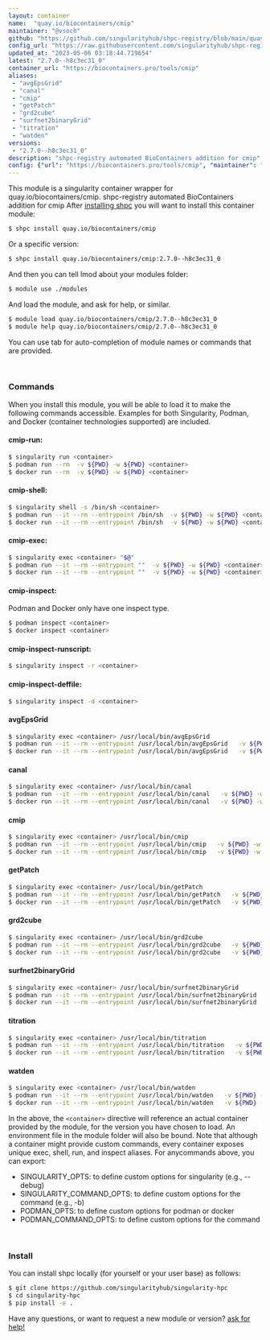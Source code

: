 ```yaml
---
layout: container
name:  "quay.io/biocontainers/cmip"
maintainer: "@vsoch"
github: "https://github.com/singularityhub/shpc-registry/blob/main/quay.io/biocontainers/cmip/container.yaml"
config_url: "https://raw.githubusercontent.com/singularityhub/shpc-registry/main/quay.io/biocontainers/cmip/container.yaml"
updated_at: "2023-05-06 03:18:44.719654"
latest: "2.7.0--h8c3ec31_0"
container_url: "https://biocontainers.pro/tools/cmip"
aliases:
 - "avgEpsGrid"
 - "canal"
 - "cmip"
 - "getPatch"
 - "grd2cube"
 - "surfnet2binaryGrid"
 - "titration"
 - "watden"
versions:
 - "2.7.0--h8c3ec31_0"
description: "shpc-registry automated BioContainers addition for cmip"
config: {"url": "https://biocontainers.pro/tools/cmip", "maintainer": "@vsoch", "description": "shpc-registry automated BioContainers addition for cmip", "latest": {"2.7.0--h8c3ec31_0": "sha256:98d3114cae3818eb553c0452848661bc047b3864701a169418a3bc21dd475758"}, "tags": {"2.7.0--h8c3ec31_0": "sha256:98d3114cae3818eb553c0452848661bc047b3864701a169418a3bc21dd475758"}, "docker": "quay.io/biocontainers/cmip", "aliases": {"avgEpsGrid": "/usr/local/bin/avgEpsGrid", "canal": "/usr/local/bin/canal", "cmip": "/usr/local/bin/cmip", "getPatch": "/usr/local/bin/getPatch", "grd2cube": "/usr/local/bin/grd2cube", "surfnet2binaryGrid": "/usr/local/bin/surfnet2binaryGrid", "titration": "/usr/local/bin/titration", "watden": "/usr/local/bin/watden"}}
---
```


This module is a singularity container wrapper for quay.io/biocontainers/cmip.
shpc-registry automated BioContainers addition for cmip
After [installing shpc](#install) you will want to install this container module:


```bash
$ shpc install quay.io/biocontainers/cmip
```

Or a specific version:

```bash
$ shpc install quay.io/biocontainers/cmip:2.7.0--h8c3ec31_0
```

And then you can tell lmod about your modules folder:

```bash
$ module use ./modules
```

And load the module, and ask for help, or similar.

```bash
$ module load quay.io/biocontainers/cmip/2.7.0--h8c3ec31_0
$ module help quay.io/biocontainers/cmip/2.7.0--h8c3ec31_0
```

You can use tab for auto-completion of module names or commands that are provided.

<br>

### Commands

When you install this module, you will be able to load it to make the following commands accessible.
Examples for both Singularity, Podman, and Docker (container technologies supported) are included.

#### cmip-run:

```bash
$ singularity run <container>
$ podman run --rm  -v ${PWD} -w ${PWD} <container>
$ docker run --rm  -v ${PWD} -w ${PWD} <container>
```

#### cmip-shell:

```bash
$ singularity shell -s /bin/sh <container>
$ podman run --it --rm --entrypoint /bin/sh  -v ${PWD} -w ${PWD} <container>
$ docker run --it --rm --entrypoint /bin/sh  -v ${PWD} -w ${PWD} <container>
```

#### cmip-exec:

```bash
$ singularity exec <container> "$@"
$ podman run --it --rm --entrypoint ""  -v ${PWD} -w ${PWD} <container> "$@"
$ docker run --it --rm --entrypoint ""  -v ${PWD} -w ${PWD} <container> "$@"
```

#### cmip-inspect:

Podman and Docker only have one inspect type.

```bash
$ podman inspect <container>
$ docker inspect <container>
```

#### cmip-inspect-runscript:

```bash
$ singularity inspect -r <container>
```

#### cmip-inspect-deffile:

```bash
$ singularity inspect -d <container>
```


#### avgEpsGrid

```bash
$ singularity exec <container> /usr/local/bin/avgEpsGrid
$ podman run --it --rm --entrypoint /usr/local/bin/avgEpsGrid   -v ${PWD} -w ${PWD} <container> -c " $@"
$ docker run --it --rm --entrypoint /usr/local/bin/avgEpsGrid   -v ${PWD} -w ${PWD} <container> -c " $@"
```


#### canal

```bash
$ singularity exec <container> /usr/local/bin/canal
$ podman run --it --rm --entrypoint /usr/local/bin/canal   -v ${PWD} -w ${PWD} <container> -c " $@"
$ docker run --it --rm --entrypoint /usr/local/bin/canal   -v ${PWD} -w ${PWD} <container> -c " $@"
```


#### cmip

```bash
$ singularity exec <container> /usr/local/bin/cmip
$ podman run --it --rm --entrypoint /usr/local/bin/cmip   -v ${PWD} -w ${PWD} <container> -c " $@"
$ docker run --it --rm --entrypoint /usr/local/bin/cmip   -v ${PWD} -w ${PWD} <container> -c " $@"
```


#### getPatch

```bash
$ singularity exec <container> /usr/local/bin/getPatch
$ podman run --it --rm --entrypoint /usr/local/bin/getPatch   -v ${PWD} -w ${PWD} <container> -c " $@"
$ docker run --it --rm --entrypoint /usr/local/bin/getPatch   -v ${PWD} -w ${PWD} <container> -c " $@"
```


#### grd2cube

```bash
$ singularity exec <container> /usr/local/bin/grd2cube
$ podman run --it --rm --entrypoint /usr/local/bin/grd2cube   -v ${PWD} -w ${PWD} <container> -c " $@"
$ docker run --it --rm --entrypoint /usr/local/bin/grd2cube   -v ${PWD} -w ${PWD} <container> -c " $@"
```


#### surfnet2binaryGrid

```bash
$ singularity exec <container> /usr/local/bin/surfnet2binaryGrid
$ podman run --it --rm --entrypoint /usr/local/bin/surfnet2binaryGrid   -v ${PWD} -w ${PWD} <container> -c " $@"
$ docker run --it --rm --entrypoint /usr/local/bin/surfnet2binaryGrid   -v ${PWD} -w ${PWD} <container> -c " $@"
```


#### titration

```bash
$ singularity exec <container> /usr/local/bin/titration
$ podman run --it --rm --entrypoint /usr/local/bin/titration   -v ${PWD} -w ${PWD} <container> -c " $@"
$ docker run --it --rm --entrypoint /usr/local/bin/titration   -v ${PWD} -w ${PWD} <container> -c " $@"
```


#### watden

```bash
$ singularity exec <container> /usr/local/bin/watden
$ podman run --it --rm --entrypoint /usr/local/bin/watden   -v ${PWD} -w ${PWD} <container> -c " $@"
$ docker run --it --rm --entrypoint /usr/local/bin/watden   -v ${PWD} -w ${PWD} <container> -c " $@"
```



In the above, the `<container>` directive will reference an actual container provided
by the module, for the version you have chosen to load. An environment file in the
module folder will also be bound. Note that although a container
might provide custom commands, every container exposes unique exec, shell, run, and
inspect aliases. For anycommands above, you can export:

 - SINGULARITY_OPTS: to define custom options for singularity (e.g., --debug)
 - SINGULARITY_COMMAND_OPTS: to define custom options for the command (e.g., -b)
 - PODMAN_OPTS: to define custom options for podman or docker
 - PODMAN_COMMAND_OPTS: to define custom options for the command

<br>

### Install

You can install shpc locally (for yourself or your user base) as follows:

```bash
$ git clone https://github.com/singularityhub/singularity-hpc
$ cd singularity-hpc
$ pip install -e .
```

Have any questions, or want to request a new module or version? [ask for help!](https://github.com/singularityhub/singularity-hpc/issues)